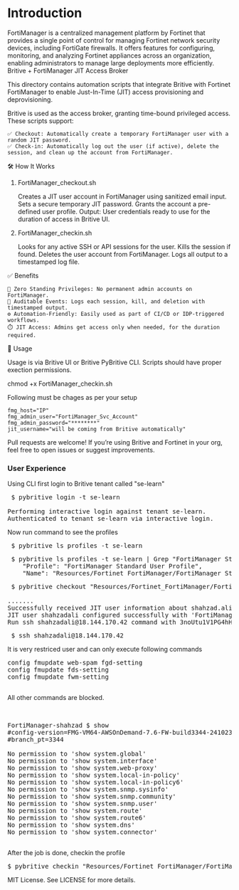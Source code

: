 # Introduction 

FortiManager is a centralized management platform by Fortinet that provides a single point of control for managing Fortinet network security devices, including FortiGate firewalls. It offers features for configuring, monitoring, and analyzing Fortinet appliances across an organization, enabling administrators to manage large deployments more efficiently.
Britive + FortiManager JIT Access Broker

This directory contains automation scripts that integrate Britive with Fortinet FortiManager to enable Just-In-Time (JIT) access provisioning and deprovisioning.

Britive is used as the access broker, granting time-bound privileged access. These scripts support:

    ✅ Checkout: Automatically create a temporary FortiManager user with a random JIT password.
    ✅ Check-in: Automatically log out the user (if active), delete the session, and clean up the account from FortiManager.

🛠️ How It Works
1. FortiManager_checkout.sh

    Creates a JIT user account in FortiManager using sanitized email input.
    Sets a secure temporary JIT password.
    Grants the account a pre-defined user profile.
    Output: User credentials ready to use for the duration of access in Britive UI.

2. FortiManager_checkin.sh

    Looks for any active SSH or API sessions for the user.
    Kills the session if found.
    Deletes the user account from FortiManager.
    Logs all output to a timestamped log file.

✅ Benefits

    🔐 Zero Standing Privileges: No permanent admin accounts on FortiManager.
    📜 Auditable Events: Logs each session, kill, and deletion with timestamped output.
    ⚙️ Automation-Friendly: Easily used as part of CI/CD or IDP-triggered workflows.
    ⏱️ JIT Access: Admins get access only when needed, for the duration required.

🚀 Usage

Usage is via Britive UI or Britive PyBritive CLI. Scripts should have proper exection permissions.

chmod +x FortiManager_checkin.sh

Following must be chages as per your setup

    fmg_host="IP"
    fmg_admin_user="FortiManager_Svc_Account"
    fmg_admin_password="********"
    jit_username="will be coming from Britive automatically"

Pull requests are welcome! If you’re using Britive and Fortinet in your org, feel free to open issues or suggest improvements.


### User Experience ###

Using CLI first login to Britive tenant called "se-learn" 

<pre> $ pybritive login -t se-learn

Performing interactive login against tenant se-learn.
Authenticated to tenant se-learn via interactive login. </pre>

Now run command to see the profiles

<pre> $ pybritive ls profiles -t se-learn </pre>

<pre> $ pybritive ls profiles -t se-learn | Grep "FortiManager Standard"
    "Profile": "FortiManager Standard User Profile",
    "Name": "Resources/Fortinet_FortiManager/FortiManager Standard User Profile" </pre>


<pre> $ pybritive checkout "Resources/Fortinet_FortiManager/FortiManager Standard User Profile" -t se-learn

.......
Successfully received JIT user information about shahzad.ali@britive.com from Britive tenant.
JIT user shahzadali configured successfully with 'FortiManager Standard_User' profile.
Run ssh shahzadali@18.144.170.42 command with 3noUtu1V1PG4hHLCiiSwHg password to login </pre>


<pre> $ ssh shahzadali@18.144.170.42 </pre>


It is very restriced user and can only execute following commands

<pre>
config fmupdate web-spam fgd-setting
config fmupdate fds-setting
config fmupdate fwm-setting

</pre>

All other commands are blocked. 

<pre> 

FortiManager-shahzad $ show
#config-version=FMG-VM64-AWSOnDemand-7.6-FW-build3344-241023
#branch_pt=3344

No permission to 'show system.global'
No permission to 'show system.interface'
No permission to 'show system.web-proxy'
No permission to 'show system.local-in-policy'
No permission to 'show system.local-in-policy6'
No permission to 'show system.snmp.sysinfo'
No permission to 'show system.snmp.community'
No permission to 'show system.snmp.user'
No permission to 'show system.route'
No permission to 'show system.route6'
No permission to 'show system.dns'
No permission to 'show system.connector'

</pre>

After the job is done, checkin the profile 

<pre>$ pybritive checkin "Resources/Fortinet_FortiManager/FortiManager Standard User Profile" -t se-learn </pre>

MIT License. See LICENSE for more details.
